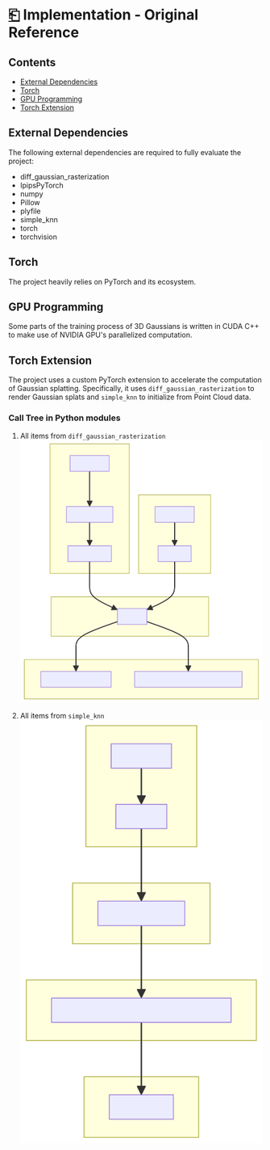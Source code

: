 # [⎗](./README.md) Implementation - Original Reference

## Contents

- [External Dependencies](#external-dependencies)
- [Torch](#torch)
- [GPU Programming](#gpu-programming)
- [Torch Extension](#torch-extension)

## External Dependencies

The following external dependencies are required to fully evaluate the project:

- diff_gaussian_rasterization
- lpipsPyTorch
- numpy
- Pillow
- plyfile
- simple_knn
- torch
- torchvision

## Torch

The project heavily relies on PyTorch and its ecosystem.

## GPU Programming

Some parts of the training process of 3D Gaussians is written in CUDA C++ to make use of NVIDIA GPU's parallelized computation.

## Torch Extension

The project uses a custom PyTorch extension to accelerate the computation of Gaussian splatting. Specifically, it uses `diff_gaussian_rasterization` to render Gaussian splats and `simple_knn` to initialize from Point Cloud data.

### Call Tree in Python modules

1. All items from `diff_gaussian_rasterization`
![diagram](./original-reference-1.svg)

2. All items from `simple_knn`
![diagram](./original-reference-2.svg)
